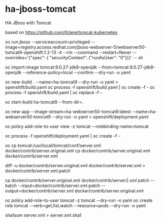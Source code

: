 # ha-jboss-tomcat
HA JBoss with Tomcat

based on https://github.com/jfclere/tomcat-kubernetes


oc run jboss --serviceaccount=privileged --image=registry.access.redhat.com/jboss-webserver-5/webserver50-tomcat9-openshift:1.2-13 -it --rm --command --restart=Never --overrides='{"spec": { "securityContext": {"runAsUser": "0"}}}' -- sh

oc import-image tomcat:9.0.27-jdk8-openjdk --from=tomcat:9.0.27-jdk8-openjdk --reference-policy=local --confirm --dry-run -o yaml

oc new-build . --name=ha-tomcat9 --dry-run -o yaml > openshift/build.yaml
oc process -f openshift/build.yaml | oc create -f -
oc process -f openshift/build.yaml | oc replace -f -

oc start-build ha-tomcat9 --from-dir=.

oc new-app --image-stream=ha-webserver50-tomcat9:latest --name=ha-webserver50-tomcat9 --dry-run -o yaml > openshift/deployment.yaml

oc policy add-role-to-user view -z tomcat --rolebinding-name=tomcat

oc process -f openshift/deployment.yaml | oc create -f -

oc cp tomcat:/usr/local/tomcat/conf/server.xml docker/contrib/server.original.xml
cp docker/contrib/server.original.xml docker/contrib/server.xml

diff -u docker/contrib/server.original.xml docker/contrib/server.xml > docker/contrib/server.xml.patch

cp docker/contrib/server.original.xml docker/contrib/server2.xml
patch --batch --input=docker/contrib/server.xml.patch --output=docker/contrib/server.xml docker/contrib/server.original.xml

oc policy add-role-to-user tomcat -z tomcat --dry-run -o yaml
oc create role tomcat --verb=get,list,watch --resource=pods --dry-run -o yaml


sha1sum server.xml > server.xml.sha1
